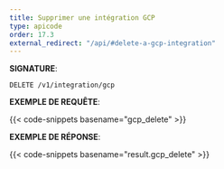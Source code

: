 ```yaml
---
title: Supprimer une intégration GCP
type: apicode
order: 17.3
external_redirect: "/api/#delete-a-gcp-integration"
---
```


**SIGNATURE**:

`DELETE /v1/integration/gcp`

**EXEMPLE DE REQUÊTE**:

{{< code-snippets basename="gcp_delete" >}}

**EXEMPLE DE RÉPONSE**:

{{< code-snippets basename="result.gcp_delete" >}}
